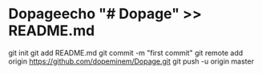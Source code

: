 # Dopageecho "# Dopage" >> README.md
git init
git add README.md
git commit -m "first commit"
git remote add origin https://github.com/dopeminem/Dopage.git
git push -u origin master
